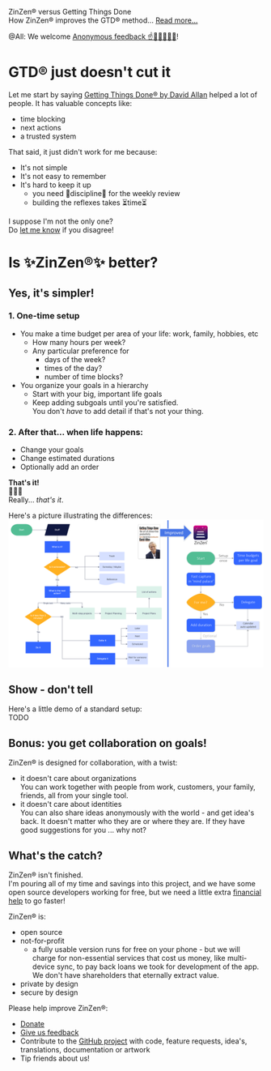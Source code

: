 ZinZen® versus Getting Things Done  
How ZinZen® improves the GTD® method...
[Read more...](https://blog.zinzen.me/2023/04/05/ZinZen-vs-GTD.html)   

@All: We welcome [Anonymous feedback ☝️🫢🤮😲😢🤬](https://zinzen.me/Home/ZinZen/Feedback)!

# GTD® just doesn't cut it  

Let me start by saying [Getting Things Done® by David Allan](https://en.wikipedia.org/wiki/Getting_Things_Done) helped a lot of people.  It has valuable concepts like:  
- time blocking  
- next actions  
- a trusted system  

That said, it just didn't work for me because:  
- It's not simple  
- It's not easy to remember  
- It's hard to keep it up
  - you need 📐discipline📐 for the weekly review  
  - building the reflexes takes ⏳time⏳  

I suppose I'm not the only one?  
Do [let me know](https://zinzen.me/Home/ZinZen/Feedback) if you disagree!


# Is ✨ZinZen®✨ better?  

## Yes, it's simpler!  
### 1. One-time setup
- You make a time budget per area of your life: work, family, hobbies, etc
  - How many hours per week?
  - Any particular preference for
    - days of the week?
    - times of the day?
    - number of time blocks? 
- You organize your goals in a hierarchy
  - Start with your big, important life goals
  - Keep adding subgoals until you're satisfied.  
  You don't _have_ to add detail if that's not your thing.

### 2. After that... when life happens:   

- Change your goals  
- Change estimated durations  
- Optionally add an order  


**That's it!**  
🤯🤯🤯  
Really... _that's it_.  

Here's a picture illustrating the differences:  
<img src="/img/ZinZen-vs-GTD.png" alt="ZinZen-vs-GTD" width="800"/> 

## Show - don't tell  
Here's a little demo of a standard setup:  
TODO

## Bonus: you get collaboration on goals!
ZinZen® is designed for collaboration, with a twist:
- it doesn't care about organizations  
You can work together with people from work, customers, your family, friends, all from your single tool.  
- it doesn't care about identities  
You can also share ideas anonymously with the world - and get idea's back. It doesn't matter who they are or where they are. If they have good suggestions for you ... why not?  

## What's the catch?
ZinZen® isn't finished.  
I'm pouring all of my time and savings into this project, and we have some open source developers working for free, but we need a little extra [financial help](https://donate.stripe.com/6oE4jK1iPcPT1m89AA) to go faster!  

ZinZen® is:
- open source
- not-for-profit
  - a fully usable version runs for free on your phone - but we will charge for non-essential services that cost us money, like multi-device sync, to pay back loans we took for development of the app. We don't have shareholders that eternally extract value.  
- private by design
- secure by design

Please help improve ZinZen®:  
- [Donate](https://donate.stripe.com/6oE4jK1iPcPT1m89AA)
- [Give us feedback](https://zinzen.me/Home/ZinZen/Feedback)
- Contribute to the [GitHub project](https://github.com/tijlleenders/ZinZen) with code, feature requests, idea's, translations, documentation or artwork  
- Tip friends about us!


